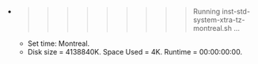 * >>>>>>>>> Running inst-std-system-xtra-tz-montreal.sh ...
  * Set time: Montreal.
  * Disk size = 4138840K. Space Used = 4K. Runtime = 00:00:00:00.
